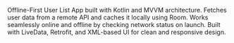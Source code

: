  Offline-First User List App built with Kotlin and MVVM architecture.
 Fetches user data from a remote API and caches it locally using Room.
 Works seamlessly online and offline by checking network status on launch.
 Built with LiveData, Retrofit, and XML-based UI for clean and responsive design.
